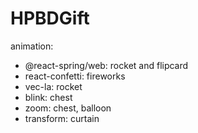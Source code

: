 # HPBDGift
animation:
- @react-spring/web: rocket and flipcard
- react-confetti: fireworks
- vec-la: rocket
- blink: chest
- zoom: chest, balloon
- transform: curtain
